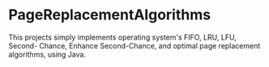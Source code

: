 # PageReplacementAlgorithms
This projects simply implements operating system's FIFO, LRU, LFU, Second- Chance, Enhance Second-Chance, and optimal page replacement algorithms, using Java.
